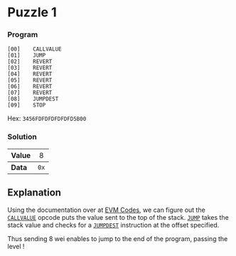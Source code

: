 # Puzzle 1

### Program

```
[00]	CALLVALUE	
[01]	JUMP	
[02]	REVERT	
[03]	REVERT	
[04]	REVERT	
[05]	REVERT	
[06]	REVERT	
[07]	REVERT	
[08]	JUMPDEST	
[09]	STOP
```
Hex: `3456FDFDFDFDFDFD5B00`

### Solution

|Value|<div style="font-weight:normal">8
|-|-
|<div style="font-weight:bold">Data|<div style="font-weight:normal">`0x`

## Explanation

Using the documentation over at [EVM Codes](https://www.evm.codes/), we can figure out the [`CALLVALUE`](https://www.evm.codes/#34) opcode puts the value sent to the top of the stack.
[`JUMP`](https://www.evm.codes/#56) takes the stack value and checks for a [`JUMPDEST`](https://www.evm.codes/#5b) instruction at the offset specified.

Thus sending 8 wei enables to jump to the end of the program, passing the level !